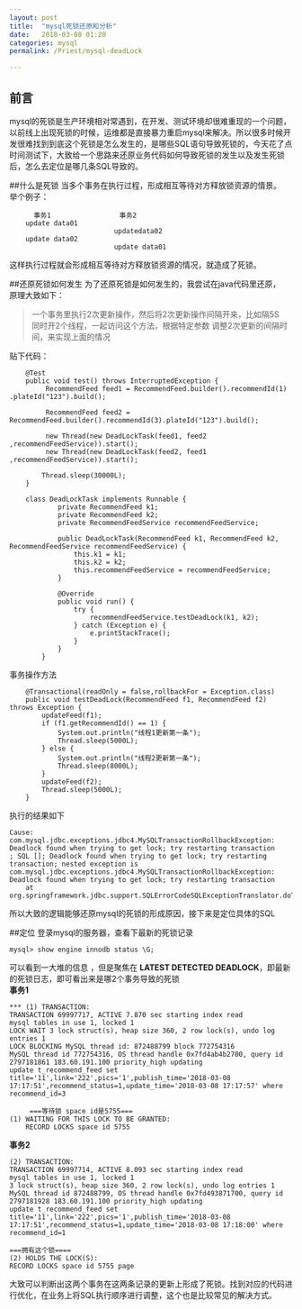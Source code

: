 ```yaml
---
layout: post  
title:  "mysql死锁还原和分析"  
date:   2018-03-08 01:20  
categories: mysql  
permalink: /Priest/mysql-deadLock

---
```


## 前言  
mysql的死锁是生产环境相对常遇到，在开发、测试环境却很难重现的一个问题，以前线上出现死锁的时候，运维都是直接暴力重启mysql来解决。所以很多时候开发很难找到到底这个死锁是怎么发生的，是哪些SQL语句导致死锁的，今天花了点时间测试下，大致给一个思路来还原业务代码如何导致死锁的发生以及发生死锁后，怎么去定位是哪几条SQL导致的。

##什么是死锁
当多个事务在执行过程，形成相互等待对方释放锁资源的情景。  
举个例子：  
```
      事务1                 事务2
    update data01       
                          updatedata02
    update data02    
                          update data01
```
这样执行过程就会形成相互等待对方释放锁资源的情况，就造成了死锁。  

##还原死锁如何发生
为了还原死锁是如何发生的，我尝试在java代码里还原，  
原理大致如下：  
> 一个事务里执行2次更新操作，然后将2次更新操作间隔开来，比如隔5S  
> 同时开2个线程，一起访问这个方法，根据特定参数 调整2次更新的间隔时间，来实现上面的情况

贴下代码：  
```
    @Test
    public void test() throws InterruptedException {
         RecommendFeed feed1 = RecommendFeed.builder().recommendId(1) .plateId("123").build();

         RecommendFeed feed2 = RecommendFeed.builder().recommendId(3).plateId("123").build();

         new Thread(new DeadLockTask(feed1, feed2 ,recommendFeedService)).start();
         new Thread(new DeadLockTask(feed2, feed1 ,recommendFeedService)).start();

        Thread.sleep(30000L);
    }

    class DeadLockTask implements Runnable {
            private RecommendFeed k1;
            private RecommendFeed k2;
            private RecommendFeedService recommendFeedService;

            public DeadLockTask(RecommendFeed k1, RecommendFeed k2, RecommendFeedService recommendFeedService) {
                this.k1 = k1;
                this.k2 = k2;
                this.recommendFeedService = recommendFeedService;
            }

            @Override
            public void run() {
                try {
                    recommendFeedService.testDeadLock(k1, k2);
                } catch (Exception e) {
                    e.printStackTrace();
                }
            }
        }

```
事务操作方法  
```
    @Transactional(readOnly = false,rollbackFor = Exception.class)
    public void testDeadLock(RecommendFeed f1, RecommendFeed f2) throws Exception {
        updateFeed(f1);
        if (f1.getRecommendId() == 1) {
            System.out.println("线程1更新第一条");
            Thread.sleep(5000L);
        } else {
            System.out.println("线程2更新第一条");
            Thread.sleep(8000L);
        }
        updateFeed(f2);
        Thread.sleep(5000L);
    }
```
执行的结果如下  
```
Cause: com.mysql.jdbc.exceptions.jdbc4.MySQLTransactionRollbackException: Deadlock found when trying to get lock; try restarting transaction
; SQL []; Deadlock found when trying to get lock; try restarting transaction; nested exception is com.mysql.jdbc.exceptions.jdbc4.MySQLTransactionRollbackException: Deadlock found when trying to get lock; try restarting transaction
	at org.springframework.jdbc.support.SQLErrorCodeSQLExceptionTranslator.doTranslate(SQLErrorCodeSQLExceptionTranslator.java:263)

```
所以大致的逻辑能够还原mysql的死锁的形成原因，接下来是定位具体的SQL  

##定位
登录mysql的服务器，查看下最新的死锁记录  
```
mysql> show engine innodb status \G;
```
可以看到一大堆的信息 ，但是聚焦在 **LATEST DETECTED DEADLOCK**，即最新的死锁日志，即可看出来是哪2个事务导致的死锁  
**事务1**
```
*** (1) TRANSACTION:
TRANSACTION 69997717, ACTIVE 7.870 sec starting index read
mysql tables in use 1, locked 1
LOCK WAIT 3 lock struct(s), heap size 360, 2 row lock(s), undo log entries 1
LOCK BLOCKING MySQL thread id: 872488799 block 772754316
MySQL thread id 772754316, OS thread handle 0x7fd4ab4b2700, query id 2797181861 183.60.191.100 priority_high updating
update t_recommend_feed set title='11',link='222',pics='1',publish_time='2018-03-08 17:17:51',recommend_status=1,update_time='2018-03-08 17:17:57' where recommend_id=3

     ===等待锁 space id是5755===
(1) WAITING FOR THIS LOCK TO BE GRANTED:
    RECORD LOCKS space id 5755
```
**事务2**
```
(2) TRANSACTION:
TRANSACTION 69997714, ACTIVE 8.093 sec starting index read
mysql tables in use 1, locked 1
3 lock struct(s), heap size 360, 2 row lock(s), undo log entries 1
MySQL thread id 872488799, OS thread handle 0x7fd493871700, query id 2797181928 183.60.191.100 priority_high updating
update t_recommend_feed set title='11',link='222',pics='1',publish_time='2018-03-08 17:17:51',recommend_status=1,update_time='2018-03-08 17:18:00' where recommend_id=1

===拥有这个锁====
(2) HOLDS THE LOCK(S):
RECORD LOCKS space id 5755 page
```
大致可以判断出这两个事务在这两条记录的更新上形成了死锁。找到对应的代码进行优化，在业务上将SQL执行顺序进行调整，这个也是比较常见的解决方式。
